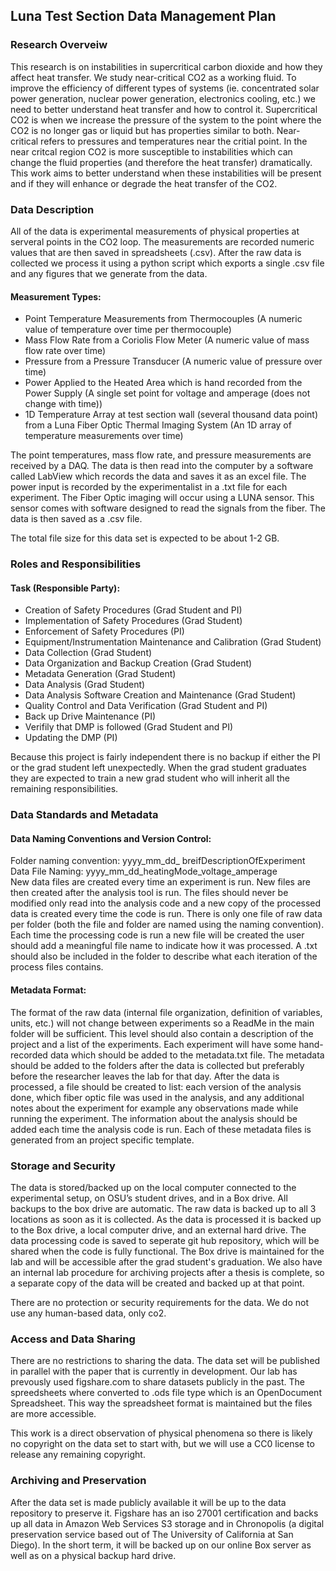 ## Luna Test Section Data Management Plan

### Research Overveiw
This research is on instabilities in supercritical carbon dioxide and how they affect heat transfer. We study near-critical CO2 as a working fluid. To improve the efficiency of different types of systems (ie. concentrated solar power generation, nuclear power generation, electronics cooling, etc.) we need to better understand heat transfer and how to control it.
Supercritical CO2 is when we increase the pressure of the system to the point where the CO2 is no longer gas or liquid but has properties similar to both. Near-critical refers to pressures and temperatures near the critial point. In the near critcal region CO2 is more susceptible to instabilities which can change the fluid properties (and therefore the heat transfer) dramatically. This work aims to better understand when these instabilities will be present and if they will enhance or degrade the heat transfer of the CO2.

### Data Description
All of the data is experimental measurements of physical properties at serveral points in the CO2 loop. The measurements are recorded numeric values that are then saved in spreadsheets (.csv). After the raw data is collected we process it using a python script which exports a single .csv file and any figures that we generate from the data. 

#### Measurement Types:
 + Point Temperature Measurements from Thermocouples (A numeric value of temperature over time per thermocouple)
 + Mass Flow Rate from a Coriolis Flow Meter (A numeric value of mass flow rate over time)
 + Pressure from a Pressure Transducer (A numeric value of pressure over time)
 + Power Applied to the Heated Area which is hand recorded from the Power Supply (A single set point for voltage and amperage (does not change with time))
 + 1D Temperature Array at test section wall (several thousand data point) from a Luna Fiber Optic Thermal Imaging System (An 1D array of temperature measurements over time) 
 
The point temperatures, mass flow rate, and pressure measurements are received by a DAQ. The data is then read into the computer by a software called LabView which records the data and saves it as an excel file. The power input is recorded by the experimentalist in a .txt file for each experiment. The Fiber Optic imaging will occur using a LUNA sensor. This sensor comes with software designed to read the signals from the fiber. The data is then saved as a .csv file. 

The total file size for this data set is expected to be about 1-2 GB.

### Roles and Responsibilities
#### Task (Responsible Party):
 + Creation of Safety Procedures (Grad Student and PI)
 + Implementation of Safety Procedures (Grad Student)
 + Enforcement of Safety Procedures (PI)
 + Equipment/Instrumentation Maintenance and Calibration (Grad Student)
 + Data Collection (Grad Student)
 + Data Organization and Backup Creation (Grad Student)
 + Metadata Generation (Grad Student)
 + Data Analysis  (Grad Student)
 + Data Analysis Software Creation and Maintenance (Grad Student)
 + Quality Control and Data Verification (Grad Student and PI)
 + Back up Drive Maintenance (PI)
 + Verifily that DMP is followed (Grad Student and PI)
 + Updating the DMP (PI)

Because this project is fairly independent there is no backup if either the PI or the grad student left unexpectedly. When the grad student graduates they are expected to train a new grad student who will inherit all the remaining responsibilities. 

### Data Standards and Metadata
#### Data Naming Conventions and Version Control:
Folder naming convention: yyyy_mm_dd_ breifDescriptionOfExperiment \
Data File Naming: yyyy_mm_dd_heatingMode_voltage_amperage \
New data files are created every time an experiment is run. New files are then created after the analysis tool is run. The files should never be modified only read into the analysis code and a new copy of the processed data is created every time the code is run. 
There is only one file of raw data per folder (both the file and folder are named using the naming convention). Each time the processing code is run a new file will be created the user should add a meaningful file name to indicate how it was processed. A .txt should also be included in the folder to describe what each iteration of the process files contains. 

#### Metadata Format:
The format of the raw data (internal file organization, definition of variables, units, etc.) will not change between experiments so a ReadMe in the main folder will be sufficient. This level should also contain a description of the project and a list of the experiments. Each experiment will have some hand-recorded data which should be added to the metadata.txt file. The metadata should be added to the folders after the data is collected but preferably before the researcher leaves the lab for that day. After the data is processed, a file should be created to list: each version of the analysis done, which fiber optic file was used in the analysis, and any additional notes about the experiment for example any observations made while running the experiment. The information about the analysis should be added each time the analysis code is run. Each of these metadata files is generated from an project specific template.

### Storage and Security
The data is stored/backed up on the local computer connected to the experimental setup, on OSU’s student drives, and in a Box drive. All backups to the box drive are automatic. The raw data is backed up to all 3 locations as soon as it is collected. As the data is processed it is backed up to the Box drive, a local computer drive, and an external hard drive. The data processing code is saved to seperate git hub repository, which will be shared when the code is fully functional. The Box drive is maintained for the lab and will be accessible after the grad student's graduation. We also have an internal lab procedure for archiving projects after a thesis is complete, so a separate copy of the data will be created and backed up at that point. 

There are no protection or security requirements for the data. We do not use any human-based data, only co2.

### Access and Data Sharing
There are no restrictions to sharing the data. The data set will be published in parallel with the paper that is currently in development. Our lab has prevously used figshare.com to share datasets publicly in the past. The spreedsheets where converted to .ods file type which is an OpenDocument Spreadsheet. This way the spreadsheet format is maintained but the files are more accessible. 

This work is a direct observation of physical phenomena so there is likely no copyright on the data set to start with, but we will use a CC0 license to release any remaining copyright. 

### Archiving and Preservation
After the data set is made publicly available it will be up to the data repository to preserve it. Figshare has an iso 27001 certification and backs up all data in Amazon Web Services S3 storage and in Chronopolis (a digital preservation service based out of The University of California at San Diego). In the short term, it will be backed up on our online Box server as well as on a physical backup hard drive.
